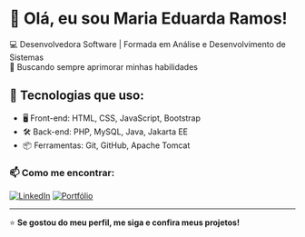 # 👋 Olá, eu sou Maria Eduarda Ramos!

💻 Desenvolvedora Software | Formada em Análise e Desenvolvimento de Sistemas   
🎯 Buscando sempre aprimorar minhas habilidades  

## 🚀 Tecnologias que uso:
- 🖥️ Front-end: HTML, CSS, JavaScript, Bootstrap  
- 🛠️ Back-end: PHP, MySQL, Java, Jakarta EE
- 📦 Ferramentas: Git, GitHub, Apache Tomcat  

### 📫 Como me encontrar:
[![LinkedIn](https://img.shields.io/badge/LinkedIn-0077B5?style=for-the-badge&logo=linkedin&logoColor=white)](https://www.linkedin.com/in/maria-eduarda-ramos-001b16191/)   [![Portfólio](https://img.shields.io/badge/Portfólio-ff4d00?style=for-the-badge)](https://eduardaramos.tech/)



---
⭐ **Se gostou do meu perfil, me siga e confira meus projetos!**
